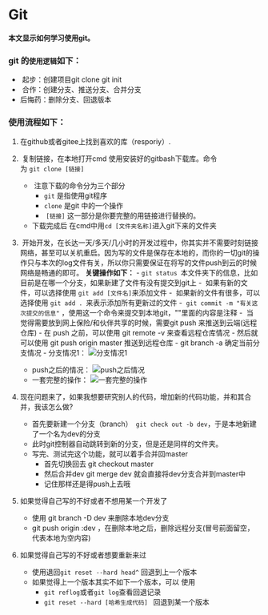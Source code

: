 # Git
**本文显示如何学习使用git。**
### **git 的`使用逻辑`如下：**
-  起步：创建项目git clone git init
-  合作：创建分支、推送分支、合并分支
-  后悔药：删除分支、回退版本
### **使用流程如下：**
1. 在github或者gitee上找到喜欢的库（resporiy）.
2.  复制链接，在本地打开cmd 使用安装好的gitbash下载库。命令为 `git clone [链接]`
	-  注意下载的命令分为三个部分 
		- `git` 是指使用git程序 
		- `clone` 是git 中的一个操作
		-  `[链接]` 这一部分是你要完整的用链接进行替换的。
	- 下载完成后 在cmd中用`cd [文件夹名称]`进入git下来的文件夹

3.  开始开发，在长达一天/多天/几小时的开发过程中，你其实并不需要时刻链接网络，甚至可以关机重启。因为写的文件是保存在本地的，而你的一切git的操作只与本次的log文件有关，所以你只需要保证在将写的文件push到云的时候网络是畅通的即可。
    **关键操作如下：**
    - `git status `本文件夹下的信息，比如目前是在哪一个分支，如果新建了文件有没有提交到git上
    -  如果有新的文件，可以选择使用 `git add [文件名]`来添加文件
    -  如果新的文件有很多，可以选择使用 `git add . `来表示添加所有更新过的文件
	-  `git commit -m "有关这次提交的信息"` ，使用这一个命令来提交到本地git，""里面的内容是注释
	-  当觉得需要放到网上保险/和伙伴共享的时候，需要git push 来推送到云端(远程仓库)
		- 在 push 之前，可以使用 git remote -v 来查看远程仓库情况
		- 然后就可以使用 git push origin master 推送到远程仓库
	- git branch -a 确定当前分支情况 
	- 分支情况1：
	![分支情况1](https://bucket-for-things.oss-cn-beijing.aliyuncs.com/Learn/git/git-1.png)
	- push之后的情况：
	![push之后情况](https://bucket-for-things.oss-cn-beijing.aliyuncs.com/Learn/git/git-2-push%E4%B9%8B%E5%90%8E%E6%83%85%E5%86%B5.png)
	- 一套完整的操作：
	![一套完整的操作](https://bucket-for-things.oss-cn-beijing.aliyuncs.com/Learn/git/git-3-%E4%B8%80%E5%A5%97%E5%AE%8C%E6%95%B4%E7%9A%84%E6%93%8D%E4%BD%9C.png)
4. 现在问题来了，如果我想要研究别人的代码，增加新的代码功能，并和其合并，我该怎么做?
	- 首先要新建一个分支（branch）` git check out -b dev`，于是本地新建了一个名为dev的分支
	- 此时git控制器自动跳转到新的分支，但是还是同样的文件夹。
	- 写完、测试完这个功能，就可以着手合并回master
		-  首先切换回去 git checkout master
		-  然后合并dev git merge dev 就会直接将dev分支合并到master中
		-  记住那样还是得push上去哦
5. 如果觉得自己写的不好或者不想用某一个开发了
	- 使用 git branch -D dev 来删除本地dev分支
	- git push origin :dev ，在删除本地之后，删除远程分支(冒号前面留空，代表本地为空内容)
6. 如果觉得自己写的不好或者想要重新来过
	- 使用退回` git reset --hard head^ ` 回退到上一个版本
	- 如果觉得上一个版本其实不如下一个版本，可以	使用
		- `git reflog`或者` git log `查看回退记录
		- `git reset --hard [哈希生成代码] ` 回退到某一个版本